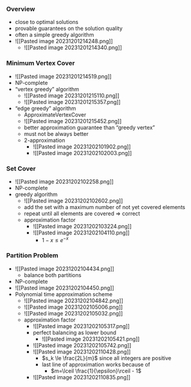 ### Overview
+ close to optimal solutions
+ provable guarantees on the solution quality
+ often a simple greedy algorithm
+ ![[Pasted image 20231201214248.png]]
	+ ![[Pasted image 20231201214340.png]]

### Minimum Vertex Cover
+ ![[Pasted image 20231201214519.png]]
+ NP-complete
+ “vertex greedy” algorithm
	+ ![[Pasted image 20231201215110.png]]
	+ ![[Pasted image 20231201215357.png]]
+ “edge greedy” algorithm
	+ ApproximateVertexCover
	+ ![[Pasted image 20231201215452.png]]
	+ better approximation guarantee than “greedy vertex”
	+ must not be always better
	+ 2-approximation
		+ ![[Pasted image 20231202101902.png]]
		+ ![[Pasted image 20231202102003.png]]

### Set Cover
+ ![[Pasted image 20231202102258.png]]
+ NP-complete
+ greedy algorithm
	+ ![[Pasted image 20231202102602.png]]
	+ add the set with a maximum number of not yet covered elements
	+ repeat until all elements are covered => correct
	+ approximation factor
		+ ![[Pasted image 20231202103224.png]]
		+ ![[Pasted image 20231202104110.png]]
			+ $1-x\le e^{-x}$   

### Partition Problem
+ ![[Pasted image 20231202104434.png]]
	+ balance both partitions
+ NP-complete
+ ![[Pasted image 20231202104450.png]]
+ Polynomial time approximation scheme
	+ ![[Pasted image 20231202104842.png]]
	+ ![[Pasted image 20231202105006.png]]
	+ ![[Pasted image 20231202105032.png]]
	+ approximation factor
		+ ![[Pasted image 20231202105317.png]]
		+ perfect balancing as lower bound
			+ ![[Pasted image 20231202105421.png]]
		+ ![[Pasted image 20231202105742.png]]
		+ ![[Pasted image 20231202110428.png]]
			+ $s_k \le \frac{2L}{m}$ since all integers are positive
			+ last line of approximation works because of
				+ $m=\lceil \frac{1}{\epsilon}\rceil - 1$ 
		+ ![[Pasted image 20231202110835.png]]